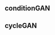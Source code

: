## conditionGAN
## 
## cycleGAN

<!--stackedit_data:
eyJoaXN0b3J5IjpbLTExMzI0MDkyMDEsOTU2NjcwMDA3XX0=
-->